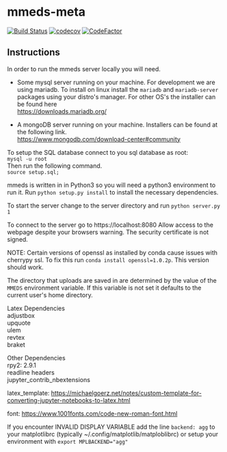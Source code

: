 # mmeds-meta

[![Build Status](https://travis-ci.com/clemente-lab/mmeds-meta.png?branch=Enhancement-MinervaUpdate)](https://travis-cl.com/clemente-lab/mmeds-meta)
[![codecov](https://codecov.io/gh/clemente-lab/mmeds-meta/branch/Enhancement-MinervaUpdate/graph/badge.svg)](https://codecov.io/gh/clemente-lab/mmeds-meta)
[![CodeFactor](https://codefactor.io/repository/github/clemente-lab/mmeds-meta/badge/Enhancement-MinervaUpdate)](https://codefactor.io/repository/github/clemente-lab/mmeds-meta/overview/Enhancement-MinervaUpdate)



## Instructions

In order to run the mmeds server locally you will need.

- Some mysql server running on your machine. For development we are using mariadb.
To install on linux install the `mariadb` and `mariadb-server` packages using your distro's manager.
For other OS's the installer can be found here  
https://downloads.mariadb.org/


- A mongoDB server running on your machine. Installers can be found at the following link.  
https://www.mongodb.com/download-center#community 


To setup the SQL database connect to you sql database as root:  
`mysql -u root`  
Then run the following command.  
    `source setup.sql;`  

mmeds is written in in Python3 so you will need a python3 environment to run it.
Run `python setup.py install` to install the necessary dependencies.

To start the server change to the server directory and run `python server.py 1`

To connect to the server go to https://localhost:8080
Allow access to the webpage despite your browsers warning. The security certificate is not signed.

NOTE: Certain versions of openssl as installed by conda cause issues with cherrypy ssl. 
To fix this run `conda install openssl=1.0.2p`. This version should work.

The directory that uploads are saved in are determined by the value of
the `MMEDS` environment variable. If this variable is not set it defaults
to the current user's home directory.

Latex Dependencies  
adjustbox  
upquote  
ulem  
revtex  
braket  

Other Dependencies  
rpy2: 2.9.1  
readline headers  
jupyter_contrib_nbextensions  

latex_template: https://michaelgoerz.net/notes/custom-template-for-converting-jupyter-notebooks-to-latex.html

font: https://www.1001fonts.com/code-new-roman-font.html

If you encounter INVALID DISPLAY VARIABLE add the line `backend: agg` to your matplotlibrc
(typically ~/.config/matplotlib/matploblibrc)
or setup your environment with `export MPLBACKEND="agg"`
